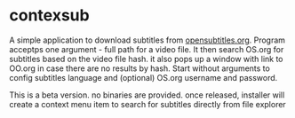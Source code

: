 # contexsub
A simple application to download subtitles from <a href="www.opensubtitles.org">opensubtitles.org</a>.
Program acceptps one argument - full path for a video file.
It then search OS.org for subtitles based on the video file hash. it also pops up a window with link to OO.org in case there are no results by hash.
Start without arguments to config subtitles language and (optional) OS.org username and password.

This is a beta version. no binaries are provided. once released, installer will create a context menu item to search for subtitles directly from file explorer
